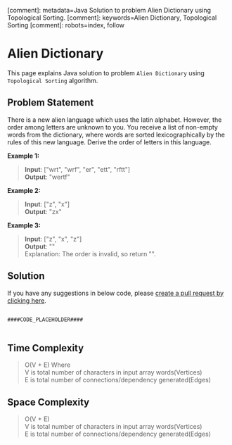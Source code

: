 [comment]: metadata=Java Solution to problem Alien Dictionary using Topological Sorting.
[comment]: keywords=Alien Dictionary, Topological Sorting
[comment]: robots=index, follow


<h1>Alien Dictionary</h1>
<p>
This page explains Java solution to problem <code class="inline">Alien Dictionary</code> using <code class="inline">Topological Sorting</code> algorithm.
</p>


<h2 class="heading">Problem Statement</h2>
<p>
There is a new alien language which uses the latin alphabet. However, the order among letters are unknown to you. You receive a list of non-empty words from the dictionary, where words are sorted lexicographically by the rules of this new language. Derive the order of letters in this language.
</p>


<b>Example 1:</b>
<blockquote>
<p>
<b>Input</b>: ["wrt", "wrf", "er", "ett", "rftt"]<br/>
<b>Output</b>: "wertf"<br/>
</p>
</blockquote>

<b>Example 2:</b>
<blockquote>
<p>
<b>Input</b>: ["z", "x"]<br/>
<b>Output</b>: "zx"<br/>
</p>
</blockquote>

<b>Example 3:</b>
<blockquote>
<p>
<b>Input</b>: ["z", "x", "z"]<br/>
<b>Output</b>: ""<br/>
Explanation: The order is invalid, so return "".
</p>
</blockquote>

<h2 class="heading">Solution</h2>
If you have any suggestions in below code, please <a href="####LINK_PLACEHOLDER####" target="_blank" rel="noopener noreferrer" class="absolute">create a pull request by clicking here</a>.
<pre>
<code class="language-java">
####CODE_PLACEHOLDER####
</code>
</pre>


<h2 class="heading">Time Complexity</h2>
<blockquote>
<p>
O(V + E) Where <br />
V is total number of characters in input array words(Vertices)<br />
E is total number of connections/dependency generated(Edges)<br />
</p>
</blockquote>


<h2 class="heading">Space Complexity</h2>
<blockquote>
<p>
O(V + E)<br />
V is total number of characters in input array words(Vertices)<br />
E is total number of connections/dependency generated(Edges)<br />
</p>
</blockquote>
